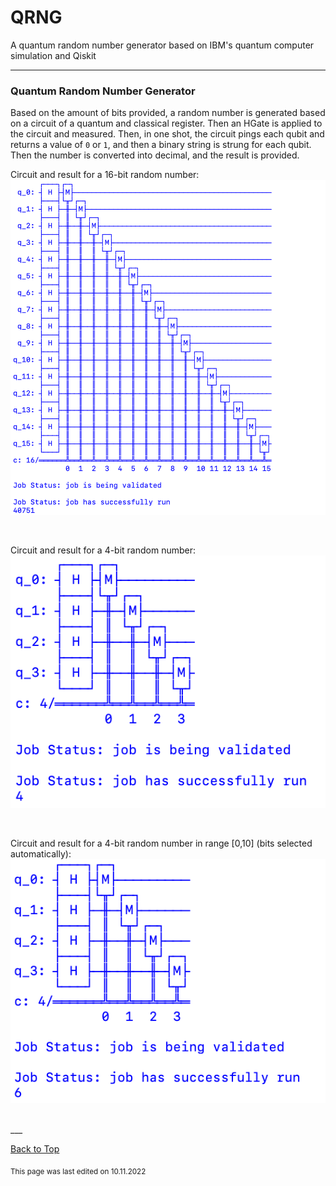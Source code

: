 # QRNG

A quantum random number generator based on IBM's quantum computer simulation and Qiskit

___

### Quantum Random Number Generator

Based on the amount of bits provided, a random number is generated based on a circuit of a quantum and classical register. Then an HGate is applied to the circuit and measured. Then, in one shot, the circuit pings each qubit and returns a value of `0` or `1`, and then a binary string is strung for each qubit. Then the number is converted into decimal, and the result is provided. 

Circuit and result for a 16-bit random number:
![](img/16bit.png)

<br>

Circuit and result for a 4-bit random number:
![](img/4bit.png)

<br>

Circuit and result for a 4-bit random number in range [0,10] (bits selected automatically):
![](img/in.png)

<br>
___

[Back to Top](#qrng)

<sub>This page was last edited on 10.11.2022</sub>